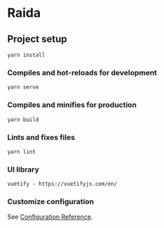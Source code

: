 # Raida

## Project setup
```
yarn install
```

### Compiles and hot-reloads for development
```
yarn serve
```

### Compiles and minifies for production
```
yarn build
```

### Lints and fixes files
```
yarn lint
```

### UI library
```
vuetify - https://vuetifyjs.com/en/
```

### Customize configuration
See [Configuration Reference](https://cli.vuejs.org/config/).
